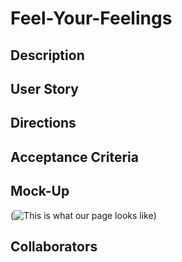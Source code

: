 # Feel-Your-Feelings

## Description

## User Story

## Directions 

## Acceptance Criteria

## Mock-Up 
(![This is what our page looks like ](./Assets/main1.png))


## Collaborators 

